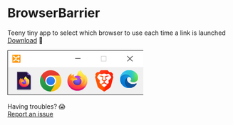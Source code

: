 # BrowserBarrier
Teeny tiny app to select which browser to use each time a link is launched
[Download](https://github.com/PolicyPuma4/BrowserBarrier/releases/latest/download/PersistentInstant_Setup.exe) 🚀

![](https://raw.githubusercontent.com/PolicyPuma4/BrowserBarrier/main/Example.png)

Having troubles? 😱  
[Report an issue](https://github.com/PolicyPuma4/BrowserBarrier/issues/new/choose)
